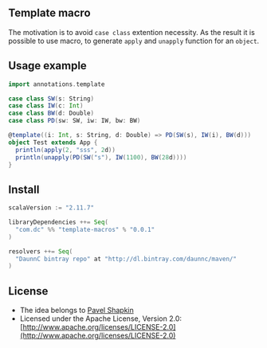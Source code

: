 ## Template macro

The motivation is to avoid `case class` extention necessity. As the result it is possible to use macro, to generate `apply` and `unapply` function for an `object`. 

## Usage example

```scala
import annotations.template

case class SW(s: String)
case class IW(c: Int)
case class BW(d: Double)
case class PD(sw: SW, iw: IW, bw: BW)

@template((i: Int, s: String, d: Double) => PD(SW(s), IW(i), BW(d)))
object Test extends App {
  println(apply(2, "sss", 2d))
  println(unapply(PD(SW("s"), IW(1100), BW(28d))))
}
```

## Install

```scala
scalaVersion := "2.11.7"

libraryDependencies ++= Seq(
  "com.dc" %% "template-macros" % "0.0.1"
)

resolvers ++= Seq(
  "DaunnC bintray repo" at "http://dl.bintray.com/daunnc/maven/"
)
```

## License

* The idea belongs to [Pavel Shapkin](https://github.com/psttf)
* Licensed under the Apache License, Version 2.0: [http://www.apache.org/licenses/LICENSE-2.0](http://www.apache.org/licenses/LICENSE-2.0)
